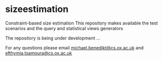 # sizeestimation
Constraint-based size estimation
This repository makes available the test scenarios and the query and statistical views generators

The repository is being under development ...


For any questions please email michael.benedikt@cs.ox.ac.uk and efthymia.tsamoura@cs.ox.ac.uk